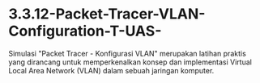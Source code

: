 # 3.3.12-Packet-Tracer-VLAN-Configuration-T-UAS-
Simulasi "Packet Tracer - Konfigurasi VLAN" merupakan latihan praktis yang dirancang untuk memperkenalkan konsep dan implementasi Virtual Local Area Network (VLAN) dalam sebuah jaringan komputer.
